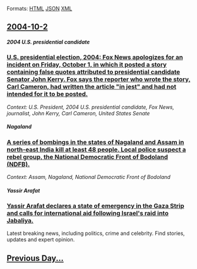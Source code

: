 
Formats: [HTML](2004/10/2/index.html)  [JSON](2004/10/2/index.json)  [XML](2004/10/2/index.xml)  

## [2004-10-2](/news/2004/10/2/index.md)

##### 2004 U.S. presidential candidate
### [ U.S. presidential election, 2004: Fox News apologizes for an incident on Friday, October 1, in which it posted a story containing false quotes attributed to presidential candidate Senator John Kerry. Fox says the reporter who wrote the story, Carl Cameron, had written the article "in jest" and had not intended for it to be posted. ](/news/2004/10/2/u-s-presidential-election-2004-fox-news-apologizes-for-an-incident-on-friday-october-1-in-which-it-posted-a-story-containing-false-quo.md)
_Context: U.S. President, 2004 U.S. presidential candidate, Fox News, journalist, John Kerry, Carl Cameron, United States Senate_

##### Nagaland
### [ A series of bombings in the states of Nagaland and Assam in north-east India kill at least 48 people. Local police suspect a rebel group, the National Democratic Front of Bodoland (NDFB). ](/news/2004/10/2/a-series-of-bombings-in-the-states-of-nagaland-and-assam-in-north-east-india-kill-at-least-48-people-local-police-suspect-a-rebel-group-t.md)
_Context: Assam, Nagaland, National Democratic Front of Bodoland_

##### Yassir Arafat
### [ Yassir Arafat declares a state of emergency in the Gaza Strip and calls for international aid following Israel's raid into Jabaliya. ](/news/2004/10/2/yassir-arafat-declares-a-state-of-emergency-in-the-gaza-strip-and-calls-for-international-aid-following-israel-s-raid-into-jabaliya.md)
Latest breaking news, including politics, crime and celebrity. Find stories, updates and expert opinion.

## [Previous Day...](/news/2004/10/1/index.md)

